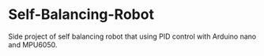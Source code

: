 # Self-Balancing-Robot
Side project of self balancing robot that using PID control with Arduino nano and MPU6050.

